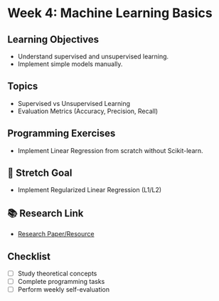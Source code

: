 # Week 4: Machine Learning Basics

## Learning Objectives
- Understand supervised and unsupervised learning.
- Implement simple models manually.

## Topics
- Supervised vs Unsupervised Learning
- Evaluation Metrics (Accuracy, Precision, Recall)

## Programming Exercises
- Implement Linear Regression from scratch without Scikit-learn.

## 🎯 Stretch Goal
- Implement Regularized Linear Regression (L1/L2)

## 📚 Research Link
- [Research Paper/Resource](https://cs229.stanford.edu/notes/cs229-notes1.pdf)

## Checklist
- [ ] Study theoretical concepts
- [ ] Complete programming tasks
- [ ] Perform weekly self-evaluation
